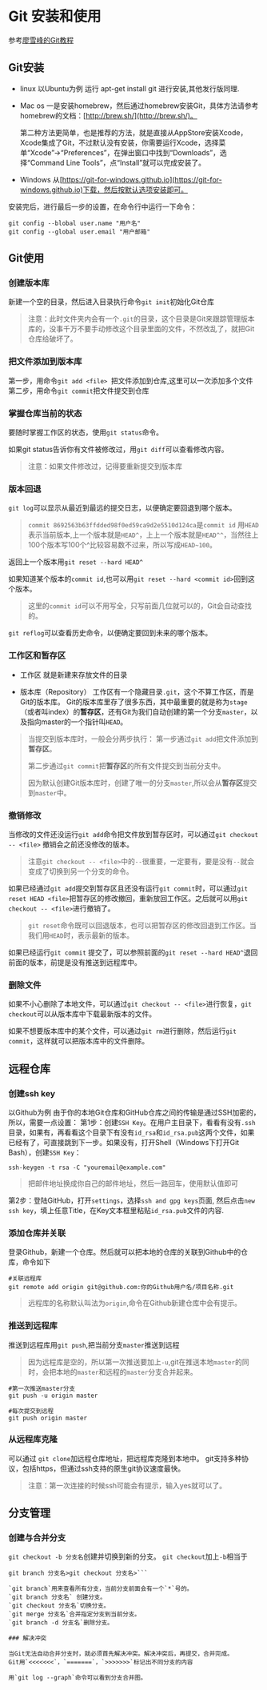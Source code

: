 # Git 安装和使用

参考[廖雪峰的Git教程](https://www.liaoxuefeng.com/wiki/0013739516305929606dd18361248578c67b8067c8c017b000)


## Git安装
- linux
	以Ubuntu为例 运行 apt-get install git 进行安装,其他发行版同理.
- Mac os
	一是安装homebrew，然后通过homebrew安装Git，具体方法请参考homebrew的文档：[http://brew.sh/](http://brew.sh/)。

	第二种方法更简单，也是推荐的方法，就是直接从AppStore安装Xcode，Xcode集成了Git，不过默认没有安装，你需要运行Xcode，选择菜单“Xcode”->“Preferences”，在弹出窗口中找到“Downloads”，选择“Command Line Tools”，点“Install”就可以完成安装了。
- Windows
	从[https://git-for-windows.github.io](https://git-for-windows.github.io)下载，然后按默认选项安装即可。


安装完后，进行最后一步的设置，在命令行中运行一下命令：
```git	
git config --blobal user.name "用户名"
git config --global user.email "用户邮箱"
```


## Git使用
### 创建版本库
新建一个空的目录，然后进入目录执行命令`git init`初始化Git仓库
>注意：此时文件夹内会有一个`.git`的目录，这个目录是Git来跟踪管理版本库的，没事千万不要手动修改这个目录里面的文件，不然改乱了，就把Git仓库给破坏了。

### 把文件添加到版本库
第一步，用命令`git add <file> `把文件添加到仓库,这里可以一次添加多个文件
第二步，用命令`git commit`把文件提交到仓库

### 掌握仓库当前的状态
要随时掌握工作区的状态，使用`git status`命令。

如果git status告诉你有文件被修改过，用`git diff`可以查看修改内容。

>注意：如果文件修改过，记得要重新提交到版本库

### 版本回退
`git log`可以显示从最近到最远的提交日志，以便确定要回退到哪个版本。
>`commit 8692563b63ffdded98f0ed59ca9d2e5510d124ca`是`commit id` 
>用`HEAD`表示当前版本,上一个版本就是`HEAD^`，上上一个版本就是`HEAD^^`，当然往上100个版本写100个^比较容易数不过来，所以写成`HEAD~100`。

返回上一个版本用`git reset --hard HEAD^`

如果知道某个版本的`commit id`,也可以用`git reset --hard <commit id>`回到这个版本。
>这里的`commit id`可以不用写全，只写前面几位就可以的，Git会自动查找的。

`git reflog`可以查看历史命令，以便确定要回到未来的哪个版本。

### 工作区和暂存区 
- 工作区
	就是新建来存放文件的目录

- 版本库（Repository）
	工作区有一个隐藏目录`.git`，这个不算工作区，而是Git的版本库。
	Git的版本库里存了很多东西，其中最重要的就是称为`stage`（或者叫index）的**暂存区**，还有Git为我们自动创建的第一个分支`master`，以及指向master的一个指针叫`HEAD`。 

> 当提交到版本库时，一般会分两步执行：
> 第一步通过`git add`把文件添加到**暂存区**。
> 
> 第二步通过`git commit`把**暂存区**的所有文件提交到当前分支中。
> 
> 因为默认创建Git版本库时，创建了唯一的分支`master`,所以会从**暂存区**提交到`master`中。

### 撤销修改
当修改的文件还没运行`git add`命令把文件放到暂存区时，可以通过`git checkout -- <file>` 撤销会之前还没修改的版本。
>注意`git checkout -- <file>`中的`--`很重要，一定要有，要是没有`--`就会变成了切换到另一个分支的命令。

如果已经通过`git add`提交到暂存区且还没有运行`git commit`时，可以通过`git reset HEAD <file>`把暂存区的修改撤回，重新放回工作区。之后就可以用`git checkout -- <file>`进行撤销了。
>`git reset`命令既可以回退版本，也可以把暂存区的修改回退到工作区。当我们用`HEAD`时，表示最新的版本。

如果已经运行`git commit` 提交了，可以参照前面的`git reset --hard HEAD^`退回前面的版本，前提是没有推送到远程库中。

### 删除文件
如果不小心删除了本地文件，可以通过`git checkout -- <file>`进行恢复，`git checkout`可以从版本库中下载最新版本的文件。

如果不想要版本库中的某个文件，可以通过`git rm`进行删除，然后运行`git commit`，这样就可以把版本库中的文件删除。

## 远程仓库

### 创建ssh key
以Github为例
由于你的本地Git仓库和GitHub仓库之间的传输是通过SSH加密的，所以，需要一点设置：
第1步：创建`SSH Key`。在用户主目录下，看看有没有`.ssh`目录，如果有，再看看这个目录下有没有`id_rsa`和`id_rsa.pub`这两个文件，如果已经有了，可直接跳到下一步。如果没有，打开Shell（Windows下打开Git Bash），创建`SSH Key`：
```
ssh-keygen -t rsa -C "youremail@example.com"
```
>把邮件地址换成你自己的邮件地址，然后一路回车，使用默认值即可

第2步：登陆GitHub，打开`settings`，选择`ssh and gpg keys`页面,
然后点击`new ssh key`，填上任意Title，在Key文本框里粘贴`id_rsa.pub`文件的内容.

### 添加仓库并关联
登录Github，新建一个仓库。然后就可以把本地的仓库的关联到Github中的仓库，命令如下
```
#关联远程库
git remote add origin git@github.com:你的Github用户名/项目名称.git
```
>远程库的名称默认叫法为`origin`,命令在Github新建仓库中会有提示。

### 推送到远程库
推送到远程库用`git push`,把当前分支`master`推送到远程
>因为远程库是空的，所以第一次推送要加上`-u`,git在推送本地`master`的同时，会把本地的`master`和远程的`master`分支合并起来。

```
#第一次推送master分支
git push -u origin master

#每次提交到远程
git push origin master
```

### 从远程库克隆

可以通过 `git clone`加远程仓库地址，把远程库克隆到本地中。
git支持多种协议，包括https，但通过ssh支持的原生git协议速度最快。

>注意：第一次连接的时候ssh可能会有提示，输入yes就可以了。


## 分支管理

### 创建与合并分支
`git checkout -b 分支名`创建并切换到新的分支。
`git checkout`加上`-b`相当于
```
git branch 分支名>git checkout 分支名>```

`git branch`用来查看所有分支，当前分支前面会有一个`*`号的。
`git branch 分支名` 创建分支。
`git checkout 分支名`切换分支。
`git merge 分支名`合并指定分支到当前分支。
`git branch -d 分支名`删除分支。

### 解决冲突

当Git无法自动合并分支时，就必须首先解决冲突。解决冲突后，再提交，合并完成。
Git用`<<<<<<<`，`=======`，`>>>>>>>`标记出不同分支的内容

用`git log --graph`命令可以看到分支合并图。

